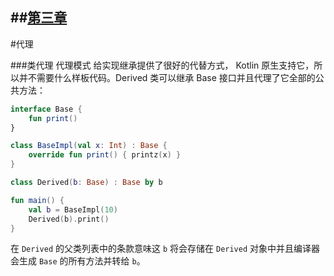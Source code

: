 ##[第三章](https://github.com/kymjs/KotlinDoc-cn#第三章)
---

#代理

###类代理
代理模式 给实现继承提供了很好的代替方式， Kotlin 原生支持它，所以并不需要什么样板代码。Derived 类可以继承 Base 接口并且代理了它全部的公共方法：
```kotlin
interface Base {
    fun print()
}

class BaseImpl(val x: Int) : Base {
    override fun print() { printz(x) }
}

class Derived(b: Base) : Base by b

fun main() {
    val b = BaseImpl(10)
    Derived(b).print()
}
```
在 ```Derived``` 的父类列表中的条款意味这 ```b``` 将会存储在 ```Derived``` 对象中并且编译器会生成 ```Base``` 的所有方法并转给 ```b```。